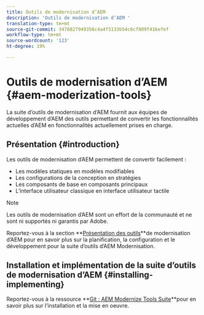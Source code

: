 ```yaml
---
title: Outils de modernisation d’AEM
description: 'Outils de modernisation d’AEM '
translation-type: tm+mt
source-git-commit: 3478827949356c4a4f5133b54c6cf809f416efef
workflow-type: tm+mt
source-wordcount: '123'
ht-degree: 19%

---
```



# Outils de modernisation d’AEM {#aem-moderization-tools}

La suite d’outils de modernisation d’AEM fournit aux équipes de développement d’AEM des outils permettant de convertir les fonctionnalités actuelles d’AEM en fonctionnalités actuellement prises en charge.


## Présentation {#introduction}

Les outils de modernisation d’AEM permettent de convertir facilement :

* Les modèles statiques en modèles modifiables
* Les configurations de la conception en stratégies
* Les composants de base en composants principaux
* L’interface utilisateur classique en interface utilisateur tactile

>[!NOTE]
>Les outils de modernisation d’AEM sont un effort de la communauté et ne sont ni supportés ni garantis par Adobe.

Reportez-vous à la section **[Présentation des outils](https://opensource.adobe.com/aem-modernize-tools/)**de modernisation d’AEM pour en savoir plus sur la planification, la configuration et le développement pour la suite d’outils d’AEM Modernisation.

## Installation et implémentation de la suite d’outils de modernisation d’AEM {#installing-implementing}

Reportez-vous à la ressource **[Git : AEM Modernize Tools Suite](https://github.com/adobe/aem-modernize-tools)**pour en savoir plus sur l’installation et la mise en oeuvre.

